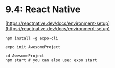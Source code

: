 # 9.4: React Native

[https://reactnative.dev/docs/environment-setup](https://reactnative.dev/docs/environment-setup)

```text
npm install -g expo-cli
```

```text
expo init AwesomeProject

cd AwesomeProject
npm start # you can also use: expo start
```

